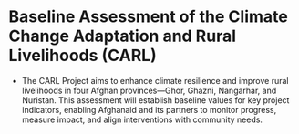 # Baseline Assessment of the Climate Change Adaptation and Rural Livelihoods (CARL)
- The CARL Project aims to enhance climate resilience and improve rural livelihoods in four Afghan provinces—Ghor, Ghazni, Nangarhar, and Nuristan. This assessment will establish baseline values for key project indicators, enabling Afghanaid and its partners to monitor progress, measure impact, and align interventions with community needs.
